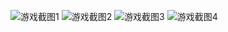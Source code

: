 ![游戏截图1](https://github.com/user-attachments/assets/48602e48-779a-4032-a621-1d1eca56d462)
![游戏截图2](https://github.com/user-attachments/assets/dc7ee8b2-2b6b-4da1-a96f-7bf4d1e8cf6a)
![游戏截图3](https://github.com/user-attachments/assets/d5962585-a4bb-49ff-ad38-eca6c73a5e06)
![游戏截图4](https://github.com/user-attachments/assets/0de10dcd-4105-4f17-bbc7-b82549028aff)
